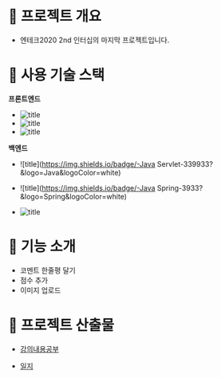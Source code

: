 # 🐼 프로젝트 개요

- 엔테크2020 2nd 인터십의 마지막 프로젝트입니다.



# 🐶 사용 기술 스택

**프론트엔드**

- ![title](https://img.shields.io/badge/-HTML5-E8E8E8?&logo=html5&logoColor=white)
- ![title](https://img.shields.io/badge/-CSS-1572B6?&logo=CSS3&logoColor=white)
- ![title](https://img.shields.io/badge/-JavaScript-135273?&logo=JavaScript&logoColor=white)

**백엔드**

- ![title](https://img.shields.io/badge/-Java Servlet-339933?&logo=Java&logoColor=white)

- ![title](https://img.shields.io/badge/-Java Spring-3933?&logo=Spring&logoColor=white)
- ![title](https://img.shields.io/badge/-MySQL-312473?&logo=MySQL&logoColor=white)

# 🐹 기능 소개

- 코멘트 한줄평 달기
- 점수 추가
- 이미지 업로드




# 🐻 프로젝트 산출물
- [강의내용공부](https://github.com/Tnx2U/NaverBoostCoursePJT/wiki/lecture06)

- [일지](https://github.com/Tnx2U/NaverBoostCoursePJT/wiki/DailyWorkPJT6)
